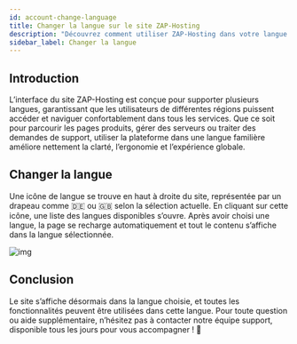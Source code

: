 ```yaml
---
id: account-change-language
title: Changer la langue sur le site ZAP-Hosting
description: "Découvrez comment utiliser ZAP-Hosting dans votre langue préférée pour une expérience plus claire et confortable avec tous les services → En savoir plus maintenant"
sidebar_label: Changer la langue
---
```


## Introduction

L’interface du site ZAP-Hosting est conçue pour supporter plusieurs langues, garantissant que les utilisateurs de différentes régions puissent accéder et naviguer confortablement dans tous les services. Que ce soit pour parcourir les pages produits, gérer des serveurs ou traiter des demandes de support, utiliser la plateforme dans une langue familière améliore nettement la clarté, l’ergonomie et l’expérience globale.


## Changer la langue

Une icône de langue se trouve en haut à droite du site, représentée par un drapeau comme 🇩🇪 ou 🇬🇧 selon la sélection actuelle. En cliquant sur cette icône, une liste des langues disponibles s’ouvre. Après avoir choisi une langue, la page se recharge automatiquement et tout le contenu s’affiche dans la langue sélectionnée.

![img](https://screensaver01.zap-hosting.com/index.php/s/qDXTkxSzCEsP2HW/preview)

## Conclusion

Le site s’affiche désormais dans la langue choisie, et toutes les fonctionnalités peuvent être utilisées dans cette langue. Pour toute question ou aide supplémentaire, n’hésitez pas à contacter notre équipe support, disponible tous les jours pour vous accompagner ! 🙂